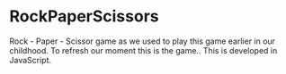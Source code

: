 # RockPaperScissors
Rock - Paper - Scissor game as we used to play this game earlier in our childhood. To refresh our moment this is the game.. This is developed in JavaScript. 
